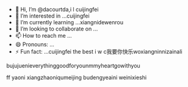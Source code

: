 - 👋 Hi, I’m @dacourtda,i l cuijingfei
- 👀 I’m interested in ...cuijingfei
- 🌱 I’m currently learning ...xiangnidewenrou
- 💞️ I’m looking to collaborate on ...
- 📫 How to reach me ...
- 😄 Pronouns: ...
- ⚡ Fun fact: ...cuijingfei the best
i w c我要你快乐woxiangninnizainali
<!---everything smaller than youggivemeyouall
dacourtda/dacourtda is a ✨ special ✨ repository because its `README.md` (this file) appears on your GitHub profile.huiyipianqianwweinizuoyiqie
You can click the Preview link to take a look at your changes.
--->bujujuenieverythinggoodforyounmmyheartgowithyou
ff
yaoni
xiangzhaoniqumeijing
budengyeaini
weinixieshi
